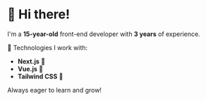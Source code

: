 # 👋 Hi there!

I'm a **15-year-old** front-end developer with **3 years** of experience.

🔧 Technologies I work with:
- **Next.js** 🚀
- **Vue.js** 🌊
- **Tailwind CSS** 🎨

Always eager to learn and grow! 


